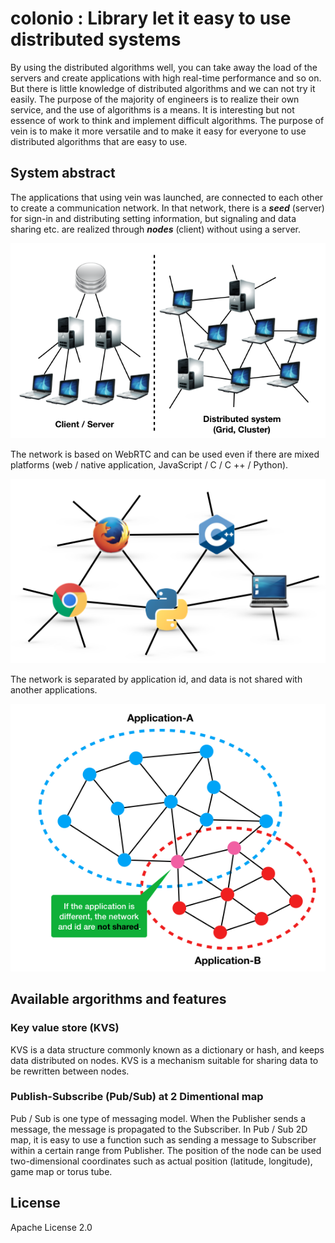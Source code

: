 # colonio : Library let it easy to use distributed systems

By using the distributed algorithms well, you can take away the load of the servers and create applications with high real-time performance and so on.
But there is little knowledge of distributed algorithms and we can not try it easily.
The purpose of the majority of engineers is to realize their own service, and the use of algorithms is a means.
It is interesting but not essence of work to think and implement difficult algorithms.
The purpose of vein is to make it more versatile and to make it easy for everyone to use distributed algorithms that are easy to use.

## System abstract

The applications that using vein was launched, are connected to each other to create a communication network. 
In that network, there is a ***seed*** (server) for sign-in and distributing setting information, but signaling and data sharing etc. are realized through ***nodes*** (client) without using a server.

![abstract01](md/abstract01.png)

The network is based on WebRTC and can be used even if there are mixed platforms (web / native application, JavaScript / C / C ++ / Python).

![abstract02](md/abstract02.png)

The network is separated by application id, and data is not shared with another applications.

![abstract03](md/abstract03.png)

## Available argorithms and features

### Key value store (KVS)

KVS is a data structure commonly known as a dictionary or hash, and keeps data distributed on nodes. KVS is a mechanism suitable for sharing data to be rewritten between nodes.

### Publish-Subscribe (Pub/Sub) at 2 Dimentional map

Pub / Sub is one type of messaging model. When the Publisher sends a message, the message is propagated to the Subscriber. In Pub / Sub 2D map, it is easy to use a function such as sending a message to Subscriber within a certain range from Publisher. 
The position of the node can be used two-dimensional coordinates such as actual position (latitude, longitude), game map or torus tube.

## License

Apache License 2.0
